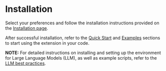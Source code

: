 Installation
============

Select your preferences and follow the installation instructions provided on the [Installation page](../../../index.html#installation?platform=cpu&version=v2.6.0%2Bcpu).

After successful installation, refer to the [Quick Start](getting_started.md) and [Examples](examples.md) sections to start using the extension in your code.

**NOTE:** For detailed instructions on installing and setting up the environment for Large Language Models (LLM), as well as example scripts, refer to the [LLM best practices](https://github.com/intel/intel-extension-for-pytorch/tree/v2.6.0%2Bcpu/examples/cpu/llm).
